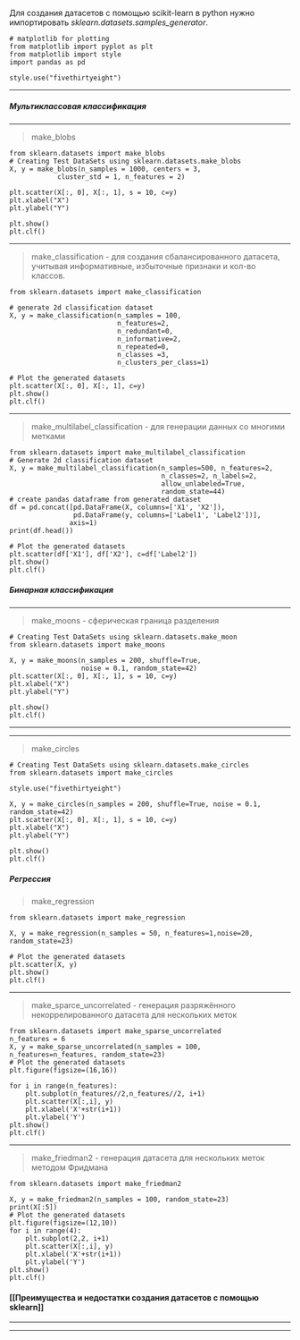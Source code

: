 Для создания датасетов с помощью scikit-learn в python нужно импортировать _sklearn.datasets.samples_generator_.
```python{pre}
# matplotlib for plotting
from matplotlib import pyplot as plt
from matplotlib import style
import pandas as pd

style.use("fivethirtyeight")
```

---
##### Мультиклассовая классификация
---
> make_blobs
```run-python
from sklearn.datasets import make_blobs
# Creating Test DataSets using sklearn.datasets.make_blobs
X, y = make_blobs(n_samples = 1000, centers = 3,
			cluster_std = 1, n_features = 2)

plt.scatter(X[:, 0], X[:, 1], s = 10, c=y)
plt.xlabel("X")
plt.ylabel("Y")

plt.show()
plt.clf()

```
---
>make_classification - для создания сбалансированного датасета, учитывая информативные, избыточные признаки и кол-во классов.
```run-python
from sklearn.datasets import make_classification
 
# generate 2d classification dataset
X, y = make_classification(n_samples = 100,
                           n_features=2,
                           n_redundant=0,
                           n_informative=2,
                           n_repeated=0,
                           n_classes =3,
                           n_clusters_per_class=1)
 
# Plot the generated datasets
plt.scatter(X[:, 0], X[:, 1], c=y)
plt.show()
plt.clf()
```
---
>make_multilabel_classification - для генерации данных со многими метками
```run-python
from sklearn.datasets import make_multilabel_classification
# Generate 2d classification dataset
X, y = make_multilabel_classification(n_samples=500, n_features=2,
                                      n_classes=2, n_labels=2,
                                      allow_unlabeled=True,
                                      random_state=44)
# create pandas dataframe from generated dataset
df = pd.concat([pd.DataFrame(X, columns=['X1', 'X2']),
                pd.DataFrame(y, columns=['Label1', 'Label2'])],
               axis=1)
print(df.head())
 
# Plot the generated datasets
plt.scatter(df['X1'], df['X2'], c=df['Label2'])
plt.show()
plt.clf()
```
##### Бинарная классификация
---
> make_moons - сферическая граница разделения
```run-python
# Creating Test DataSets using sklearn.datasets.make_moon
from sklearn.datasets import make_moons

X, y = make_moons(n_samples = 200, shuffle=True, 
				  noise = 0.1, random_state=42)
plt.scatter(X[:, 0], X[:, 1], s = 10, c=y)
plt.xlabel("X")
plt.ylabel("Y")

plt.show()
plt.clf()

```

---
---
> make_circles
```run-python
# Creating Test DataSets using sklearn.datasets.make_circles
from sklearn.datasets import make_circles

style.use("fivethirtyeight")

X, y = make_circles(n_samples = 200, shuffle=True, noise = 0.1, random_state=42)
plt.scatter(X[:, 0], X[:, 1], s = 10, c=y)
plt.xlabel("X")
plt.ylabel("Y")

plt.show()
plt.clf()
```

##### Регрессия
> make_regression
```run-python
from sklearn.datasets import make_regression

X, y = make_regression(n_samples = 50, n_features=1,noise=20, random_state=23)

# Plot the generated datasets
plt.scatter(X, y)
plt.show()
plt.clf()
```
---
> make_sparce_uncorrelated - генерация разряжённого некоррелированного датасета для нескольких меток
```run-python
from sklearn.datasets import make_sparse_uncorrelated
n_features = 6
X, y = make_sparse_uncorrelated(n_samples = 100, n_features=n_features, random_state=23)
# Plot the generated datasets
plt.figure(figsize=(16,16))

for i in range(n_features):
    plt.subplot(n_features//2,n_features//2, i+1)
    plt.scatter(X[:,i], y)
    plt.xlabel('X'+str(i+1))
    plt.ylabel('Y')
plt.show()
plt.clf()
```
---
> make_friedman2 - генерация датасета для нескольких меток методом Фридмана
```run-python
from sklearn.datasets import make_friedman2

X, y = make_friedman2(n_samples = 100, random_state=23)
print(X[:5])
# Plot the generated datasets
plt.figure(figsize=(12,10))
for i in range(4):
    plt.subplot(2,2, i+1)
    plt.scatter(X[:,i], y)
    plt.xlabel('X'+str(i+1))
    plt.ylabel('Y')
plt.show()
plt.clf()
```
#### [[Преимущества и недостатки создания датасетов с помощью sklearn]]

---
---